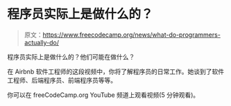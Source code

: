 # 程序员实际上是做什么的？

> 原文：<https://www.freecodecamp.org/news/what-do-programmers-actually-do/>

程序员实际上是做什么的？他们可能在做什么？

在 Airbnb 软件工程师的这段视频中，你将了解程序员的日常工作。她谈到了软件工程师、后端程序员、前端程序员等等。

你可以在 freeCodeCamp.org YouTube 频道上观看视频(5 分钟观看)。‌